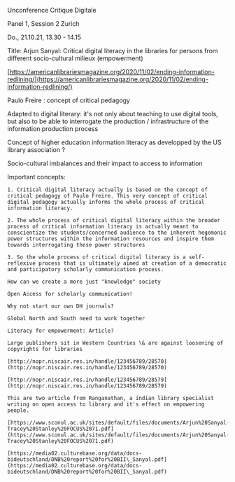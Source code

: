 
Unconference Critique Digitale

Panel 1, Session 2 Zurich

Do., 21.10.21, 13.30 - 14.15



Title: Arjun Sanyal: Critical digital literacy in the libraries for persons from different socio-cultural milieux (empowerment)



[https://americanlibrariesmagazine.org/2020/11/02/ending-information-redlining/](https://americanlibrariesmagazine.org/2020/11/02/ending-information-redlining/)





Paulo Freire : concept of critical pedagogy



Adapted  to digital literary: it's not only about teaching to use digital tools, but also to be able to interrogate the production / infrastructure of the information production process



Concept of higher education information literacy as developped by the US library association ? 



Socio-cultural imbalances and their impact to access to information



Important concepts:

    

    1. Critical digital literacy actually is based on the concept of critical pedagogy of Paulo Freire. This very concept of critical digital pedagogy actually informs the whole process of critical information literacy.

    2. The whole process of critical digital literacy within the broader process of critical information literacy is actually meant to conscientize the students/concerned audience to the inherent hegemonic power structures within the information resources and inspire them towards interrogating these power structures 

    3. So the whole process of critical digital literacy is a self-reflexive process that is ultimately aimed at creation of a democratic and participatory scholarly communication process.  

    How can we create a more just "knowledge" society

    Open Access for scholarly communication!

    Why not start our own DH journals?

    Global North and South need to work together 

    Literacy for empowerment: Article?

    Large publishers sit in Western Countries \& are against loosening of copyrights for libraries

    [http://nopr.niscair.res.in/handle/123456789/28570](http://nopr.niscair.res.in/handle/123456789/28570)

    [http://nopr.niscair.res.in/handle/123456789/28579](http://nopr.niscair.res.in/handle/123456789/28579)

    This are two article from Ranganathan, a indian library specialist writing on open access to library and it's effect on empowering people. 

    [https://www.sconul.ac.uk/sites/default/files/documents/Arjun%20Sanyal-Tracey%20Stanley%20FOCUS%2071.pdf](https://www.sconul.ac.uk/sites/default/files/documents/Arjun%20Sanyal-Tracey%20Stanley%20FOCUS%2071.pdf)

    [https://media02.culturebase.org/data/docs-bideutschland/DNB%20report%20for%20BII\_Sanyal.pdf](https://media02.culturebase.org/data/docs-bideutschland/DNB%20report%20for%20BII\_Sanyal.pdf)

    

    

    

    

    

